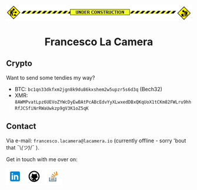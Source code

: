 <!-- icons -->
[1.1]: assets/icons/linkedin-48.png
[2.1]: assets/icons/github-48.png
[3.1]: assets/icons/stackoverflow-48.png
[4.1]: assets/icons/cv.png

<!-- links -->
[1]: https://www.linkedin.com/in/fr9ncis
[2]: https://www.github.com/fr9ncis
[3]: https://stackoverflow.com/users/12709483/francesco-la-camera?tab=profile
[4]: https://lacamera.io/var/static/lacamera/cv.pdf

<!-- construction -->
<p align="center">
	<img align="center" src="assets/img/construction.gif">
</p>

<!-- header -->
<h1 align="center">
  Francesco La Camera
</h1>

<!-- crypto -->
## Crypto
Want to send some tendies my way?

  * BTC: `bc1qn33dkfxm2jgn8k9du86kxshem2w5upzr5s6d3q` (Bech32)
  * XMR: `8AWMPvatLpz6UEVoZYWcDyEwBAtPcABcEdvYyXLwxedDBxQKqUoX1tCKm82FWLru9hhRfJCSfiNrRWaUwkzp9gV3K1oZ5qK`

<!-- contact -->
## Contact

Via e-mail: `francesco.lacamera@lacamera.io` (currently offline - sorry 'bout that ¯\\_(ツ)_/¯ ).

Get in touch with me over on:

[![linkedin][1.1]][1]
[![github][2.1]][2]
[![stackoverflow][3.1]][3]
